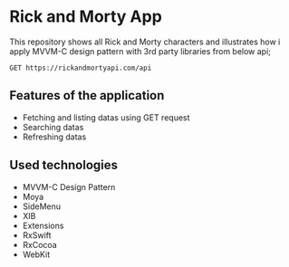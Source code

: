 # Rick and Morty App 

This repository shows all Rick and Morty characters and illustrates how i apply MVVM-C design pattern with 3rd party libraries from below api;

```
GET https://rickandmortyapi.com/api
```

## Features of the application ##
- Fetching and listing datas using GET request 
- Searching datas 
- Refreshing datas
  
## Used technologies ##
- MVVM-C Design Pattern
- Moya
- SideMenu
- XIB
- Extensions
- RxSwift
- RxCocoa
- WebKit
